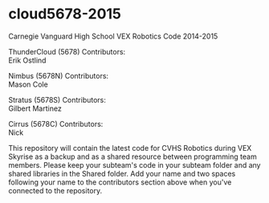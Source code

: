 cloud5678-2015  
==============  

Carnegie Vanguard High School VEX Robotics Code 2014-2015  

ThunderCloud (5678) Contributors:  
Erik Ostlind  

Nimbus (5678N) Contributors:  
Mason Cole  
  
Stratus (5678S) Contributors:  
Gilbert Martinez

Cirrus (5678C) Contributors:  
Nick  
  
This repository will contain the latest code for CVHS Robotics during VEX Skyrise as a backup and as a shared resource between programming team members. Please keep your subteam's code in your subteam folder and any shared libraries in the Shared folder. Add your name and two spaces following your name to the contributors section above when you've connected to the repository.
